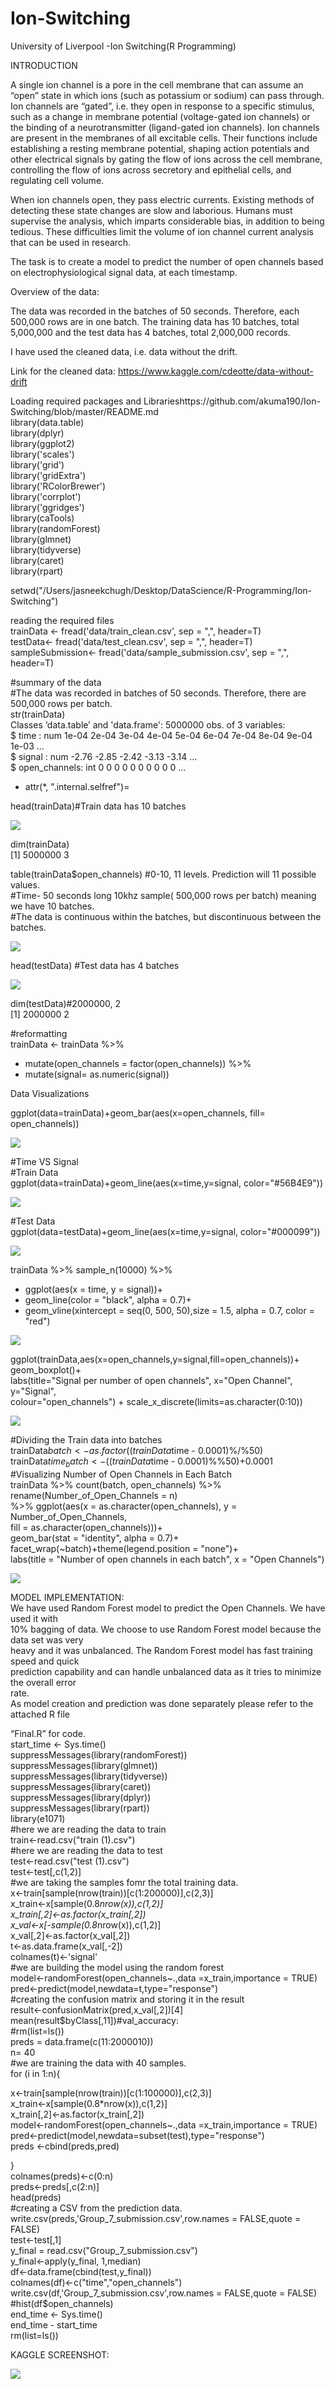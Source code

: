 # Ion-Switching
 University of Liverpool -Ion Switching(R Programming)

INTRODUCTION

A single ion channel is a pore in the cell membrane that can assume an “open” state in which ions (such as potassium or sodium) can pass through. Ion channels are “gated”, i.e. they open in response to a specific stimulus, such as a change in membrane potential (voltage-gated ion channels) or the binding of a neurotransmitter (ligand-gated ion channels). Ion channels are present in the membranes of all excitable cells. Their functions include establishing a resting membrane potential, shaping action potentials and other electrical signals by gating the flow of ions across the cell membrane, controlling the flow of ions across secretory and epithelial cells, and regulating cell volume.

When ion channels open, they pass electric currents. Existing methods of detecting these state changes are slow and laborious. Humans must supervise the analysis, which imparts considerable bias, in addition to being tedious. These difficulties limit the volume of ion channel current analysis that can be used in research.

The task is to create a model to predict the number of open channels based on electrophysiological signal data, at each timestamp.

Overview of the data: 

The data was recorded in the batches of 50 seconds. Therefore, each 500,000 rows are in one batch. The training data has 10 batches, total 5,000,000 and the test data has 4 batches, total 2,000,000 records.

I have used the cleaned data, i.e. data without the drift.

Link for the cleaned data: https://www.kaggle.com/cdeotte/data-without-drift




Loading required packages and Librarieshttps://github.com/akuma190/Ion-Switching/blob/master/README.md<br/>
library(data.table)<br/>
library(dplyr)<br/>
library(ggplot2)<br/>
library('scales')<br/> 
library('grid')<br/> 
library('gridExtra')<br/> 
library('RColorBrewer')<br/> 
library('corrplot')<br/>
library('ggridges')<br/>
library(caTools)<br/>
library(randomForest)<br/>
library(glmnet)<br/>
library(tidyverse)<br/>
library(caret)<br/>
library(rpart)<br/>

setwd("/Users/jasneekchugh/Desktop/DataScience/R-Programming/Ion-Switching")<br/>

reading the required files<br/>
trainData <- fread('data/train_clean.csv', sep = ",", header=T)<br/>
testData<- fread('data/test_clean.csv', sep = ",", header=T)<br/>
sampleSubmission<- fread('data/sample_submission.csv', sep = ",", header=T)<br/>

#summary of the data<br/>
#The data was recorded in batches of 50 seconds. Therefore, there are 500,000 rows per batch.<br/>
str(trainData)<br/>
Classes ‘data.table’ and 'data.frame':	5000000 obs. of  3 variables:<br/>
 $ time         : num  1e-04 2e-04 3e-04 4e-04 5e-04 6e-04 7e-04 8e-04 9e-04 1e-03 ...<br/>
 $ signal       : num  -2.76 -2.85 -2.42 -3.13 -3.14 ...<br/>
 $ open_channels: int  0 0 0 0 0 0 0 0 0 0 ...<br/>
 - attr(*, ".internal.selfref")=<externalptr> <br/>

head(trainData)#Train data has 10 batches<br/>

![](images/image1.PNG)

dim(trainData) <br/>
[1] 5000000       3<br/>

table(trainData$open_channels) #0-10, 11 levels. Prediction will 11 possible values. <br/>
#Time- 50 seconds long 10khz sample( 500,000 rows per batch) meaning we have 10 batches.<br/>
#The data is continuous within the batches, but discontinuous between the batches.<br/>

![](images/image2.PNG)

head(testData) #Test data has 4 batches<br/>

![](images/image3.PNG)

dim(testData)#2000000, 2<br/>
[1] 2000000       2<br/>

#reformatting<br/>
trainData <- trainData %>% <br/>
+   mutate(open_channels = factor(open_channels)) %>%<br/>
+   mutate(signal= as.numeric(signal))<br/>

Data Visualizations<br/>

ggplot(data=trainData)+geom_bar(aes(x=open_channels, fill= open_channels))<br/>

![](images/image4.PNG)

#Time VS Signal<br/>
#Train Data<br/>
ggplot(data=trainData)+geom_line(aes(x=time,y=signal, color="#56B4E9"))<br/>

![](images/image5.PNG)

#Test Data<br/>
ggplot(data=testData)+geom_line(aes(x=time,y=signal, color="#000099"))<br/>

![](images/image6.PNG)

trainData %>% sample_n(10000) %>%<br/>
+ ggplot(aes(x = time, y = signal))+<br/>
+ geom_line(color = "black", alpha = 0.7)+<br/>
+ geom_vline(xintercept = seq(0, 500, 50),size = 1.5, alpha = 0.7, color = "red")<br/>

![](images/image7.PNG)

ggplot(trainData,aes(x=open_channels,y=signal,fill=open_channels))+ geom_boxplot()+<br/>
labs(title="Signal per number of open channels", x="Open Channel", y="Signal",<br/>
colour="open_channels") + scale_x_discrete(limits=as.character(0:10))<br/>

![](images/image8.PNG)

#Dividing the Train data into batches<br/>
trainData$batch<- as.factor((trainData$time - 0.0001)%/%50)<br/>
trainData$time_batch <- ((trainData$time - 0.0001)%%50)+0.0001<br/>
#Visualizing Number of Open Channels in Each Batch<br/>
trainData %>% count(batch, open_channels) %>% rename(Number_of_Open_Channels = n)<br/>
%>% ggplot(aes(x = as.character(open_channels), y = Number_of_Open_Channels,<br/>
 fill = as.character(open_channels)))+<br/>
 geom_bar(stat = "identity", alpha = 0.7)+<br/>
 facet_wrap(~batch)+theme(legend.position = "none")+<br/>
 labs(title = "Number of open channels in each batch", x = "Open Channels")<br/>
 
![](images/image9.PNG)
 
 MODEL IMPLEMENTATION:<br/>
We have used Random Forest model to predict the Open Channels. We have used it with<br/>
10% bagging of data. We choose to use Random Forest model because the data set was very<br/>
heavy and it was unbalanced. The Random Forest model has fast training speed and quick<br/>
prediction capability and can handle unbalanced data as it tries to minimize the overall error<br/>
rate.<br/>
As model creation and prediction was done separately please refer to the attached R file<br/>


“Final.R” for code.<br/>
start_time <- Sys.time()<br/>
suppressMessages(library(randomForest))<br/>
suppressMessages(library(glmnet))<br/>
suppressMessages(library(tidyverse))<br/>
suppressMessages(library(caret))<br/>
suppressMessages(library(dplyr))<br/>
suppressMessages(library(rpart))<br/>
library(e1071)<br/>
#here we are reading the data to train<br/>
train<-read.csv("train (1).csv")<br/>
#here we are reading the data to test<br/>
test<-read.csv("test (1).csv")<br/>
test<-test[,c(1,2)]<br/>
#we are taking the samples fomr the total training data.<br/>
x<-train[sample(nrow(train))[c(1:200000)],c(2,3)]<br/>
x_train<-x[sample(0.8*nrow(x)),c(1,2)]<br/>
x_train[,2]<-as.factor(x_train[,2])<br/>
x_val<-x[-sample(0.8*nrow(x)),c(1,2)]<br/>
x_val[,2]<-as.factor(x_val[,2])<br/>
t<-as.data.frame(x_val[,-2])<br/>
colnames(t)<-'signal'<br/>
#we are building the model using the random forest<br/>
model<-randomForest(open_channels~.,data =x_train,importance = TRUE)<br/>
pred<-predict(model,newdata=t,type="response")<br/>
#creating the confusion matrix and storing it in the result<br/>
result<-confusionMatrix(pred,x_val[,2])[4]<br/>
mean(result$byClass[,11])#val_accuracy:<br/>
#rm(list=ls())<br/>
preds = data.frame(c(11:2000010))<br/>
n= 40<br/>
#we are training the data with 40 samples.<br/>
for (i in 1:n){<br/>

 x<-train[sample(nrow(train))[c(1:100000)],c(2,3)]<br/>
 x_train<-x[sample(0.8*nrow(x)),c(1,2)]<br/>
 x_train[,2]<-as.factor(x_train[,2])<br/>
 model<-randomForest(open_channels~.,data =x_train,importance = TRUE)<br/>
 pred<-predict(model,newdata=subset(test),type="response")<br/>
 preds <-cbind(preds,pred)<br/>

}<br/>
colnames(preds)<-c(0:n)<br/>
preds<-preds[,c(2:n)]<br/>
head(preds)<br/>
#creating a CSV from the prediction data.<br/>
write.csv(preds,'Group_7_submission.csv',row.names = FALSE,quote = FALSE)<br/>
test<-test[,1]<br/>
y_final = read.csv("Group_7_submission.csv")<br/>
y_final<-apply(y_final, 1,median)<br/>
df<-data.frame(cbind(test,y_final))<br/>
colnames(df)<-c("time","open_channels")<br/>
write.csv(df,'Group_7_submission.csv',row.names = FALSE,quote = FALSE)<br/>
#hist(df$open_channels)<br/>
end_time <- Sys.time()<br/>
end_time - start_time<br/>
rm(list=ls())<br/>

KAGGLE SCREENSHOT:<br/>

![](images/image10.PNG)


